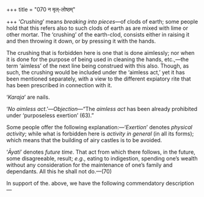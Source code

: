 +++
title = "070 न मृल्-लोष्ठम्"

+++
‘*Crushing*’ means *breaking into pieces*—of clods of earth; some people
hold that this refers also to such clods of earth as are mixed with lime
or other mortar. The ‘crushing’ of the earth-clod, consists either in
raising it and then throwing it down, or by pressing it with the hands.

The crushing that is forbidden here is one that is done aimlessly; nor
when it is done for the purpose of being used in cleaning the hands,
etc.,—the term ‘aimless’ of the next line being construed with this
also. Though, as such, the crushing would be included under the ‘aimless
act,’ yet it has been mentioned separately, with a view to the different
expiatory rite that has been prescribed in connection with it.

‘*Karaja*’ are nails.

‘*No aimless act*.’—*Objection*—“The *aimless act* has been already
prohibited under ‘purposeless exertion’ (63).”

Some people offer the following explanation:—‘*Exertion*’ denotes
*physical activity*; while what is forbidden here is *activity in
general* (in all its forms); which means that the building of airy
castles is to be avoided.

‘*Āyati*’ denotes *future time*. That act from which there follows, in
the future, some disagreeable, result; *e.g*., eating to indigestion,
spending one’s wealth without any consideration for the maintenance of
one’s family and dependants. All this he shall not do.—(70)

In support of the. above, we have the following commendatory
description—


